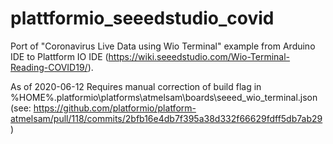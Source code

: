 # plattformio_seeedstudio_covid

Port of "Coronavirus Live Data using Wio Terminal" example from Arduino IDE to Plattform IO IDE
(https://wiki.seeedstudio.com/Wio-Terminal-Reading-COVID19/).

As of 2020-06-12 Requires manual correction of build flag in 
%HOME%\.platformio\platforms\atmelsam\boards\seeed_wio_terminal.json (see:
https://github.com/platformio/platform-atmelsam/pull/118/commits/2bfb16e4db7f395a38d332f66629fdff5db7ab29 )
